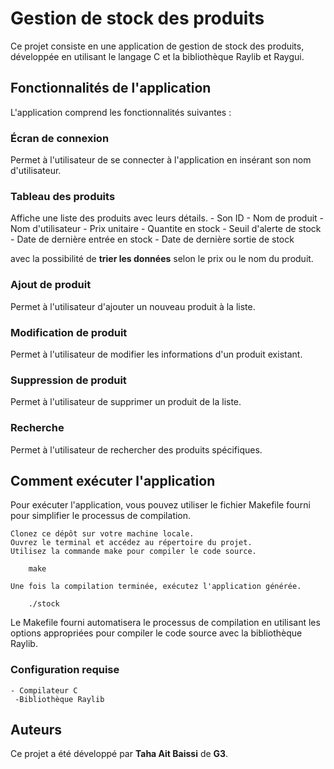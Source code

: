 # Gestion de stock des produits

Ce projet consiste en une application de gestion de stock des produits, développée en utilisant le langage C et la bibliothèque Raylib et Raygui.

## Fonctionnalités de l'application

L'application comprend les fonctionnalités suivantes :
### Écran de connexion

Permet à l'utilisateur de se connecter à l'application en insérant son nom d'utilisateur.
### Tableau  des produits

Affiche une liste des produits avec leurs détails.
    - Son ID
    - Nom de produit
    - Nom d'utilisateur
    - Prix unitaire
    - Quantite en stock
    - Seuil d'alerte de stock
    - Date de dernière entrée en stock
    - Date de dernière sortie de stock

avec la possibilité de **trier les données** selon le prix ou le nom du produit.

### Ajout de produit

Permet à l'utilisateur d'ajouter un nouveau produit à la liste.
### Modification de produit

Permet à l'utilisateur de modifier les informations d'un produit existant.
### Suppression de produit

Permet à l'utilisateur de supprimer un produit de la liste.
### Recherche

Permet à l'utilisateur de rechercher des produits spécifiques.

## Comment exécuter l'application

Pour exécuter l'application, vous pouvez utiliser le fichier Makefile fourni pour simplifier le processus de compilation.

    Clonez ce dépôt sur votre machine locale.
    Ouvrez le terminal et accédez au répertoire du projet.
    Utilisez la commande make pour compiler le code source.
```
    make
```
    Une fois la compilation terminée, exécutez l'application générée.

```
    ./stock
```

Le Makefile fourni automatisera le processus de compilation en utilisant les options appropriées pour compiler le code source avec la bibliothèque Raylib.
### Configuration requise

    - Compilateur C
     -Bibliothèque Raylib

## Auteurs

Ce projet a été développé par **Taha Ait Baissi** de **G3**.